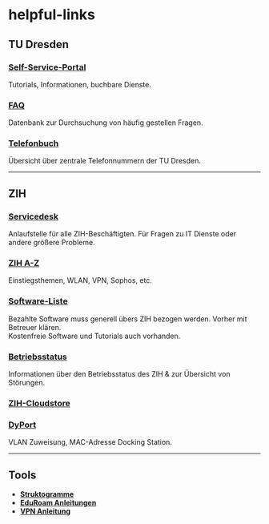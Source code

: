 # helpful-links
## TU Dresden
### [Self-Service-Portal](https://selfservice.tu-dresden.de)
Tutorials, Informationen, buchbare Dienste.

### [FAQ](https://faq.tickets.tu-dresden.de/otrs/public.pl)
Datenbank zur Durchsuchung von häufig gestellen Fragen.

### [Telefonbuch](https://verw.tu-dresden.de/telefon)
Übersicht über zentrale Telefonnummern der TU Dresden.

---

## ZIH
### [Servicedesk](https://tu-dresden.de/zih/dienste/service-desk)
Anlaufstelle für alle ZIH-Beschäftigten. Für Fragen zu IT Dienste oder andere größere Probleme.

### [ZIH A-Z](https://tu-dresden.de/zih/die-einrichtung/a-z)
Einstiegsthemen, WLAN, VPN, Sophos, etc.

### [Software-Liste](https://tu-dresden.de/zih/dienste/service-katalog/arbeitsumgebung/dir_software/softwareliste)
Bezahlte Software muss generell übers ZIH bezogen werden. Vorher mit Betreuer klären.  
Kostenfreie Software und Tutorials auch vorhanden.

### [Betriebsstatus](https://tu-dresden.de/zih/dienste/betriebsstatus)
Informationen über den Betriebsstatus des ZIH & zur Übersicht von Störungen.

### [ZIH-Cloudstore](https://cloudstore.zih.tu-dresden.de)

### [DyPort](https://dyport.zih.tu-dresden.de)
VLAN Zuweisung, MAC-Adresse Docking Station.

---

## Tools
* **[Struktogramme](https://dditools.inf.tu-dresden.de/dev/struktog)**
* **[EduRoam Anleitungen](https://faq.tickets.tu-dresden.de/otrs/public.pl?Action=PublicFAQSearch;Subaction=Search;Keyword=eduroam)**
* **[VPN Anleitung](https://tu-dresden.de/zih/dienste/service-katalog/arbeitsumgebung/zugang_datennetz/vpn)**

